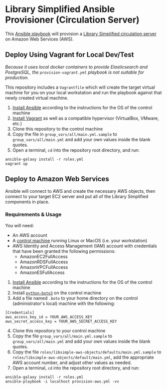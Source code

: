 # Library Simplified Ansible Provisioner (Circulation Server)
This [Ansible playbook](http://docs.ansible.com/ansible/) will provision a [Library Simplified circulation server](https://github.com/NYPL-Simplified/circulation/) on Amazon Web Services (AWS). 

## Deploy Using Vagrant for Local Dev/Test
_Because it uses local docker containers to provide Elasticsearch and PostgreSQL, the `provision-vagrant.yml` playbook is not suitable for production._ 

This repository includes a `Vagrantfile` which will create the target virtual machine for you on your local workstation and run the playbook against that newly created virtual machine. 

1. [Install Ansible](http://docs.ansible.com/ansible/intro_installation.html) according to the instructions for the OS of the control machine
2. [Install Vagrant](https://www.vagrantup.com/docs/installation/) as well as a compatible hypervisor (VirtualBox, VMware, etc.)
3. Clone this repository to the control machine
5. Copy the file in `group_vars/all/main.yml.sample` to `group_vars/all/main.yml` and add your own values inside the blank quotes.
4. Open a terminal, `cd` into the repository root directory, and run:
```
ansible-galaxy install -r roles.yml
vagrant up
```

## Deploy to Amazon Web Services
Ansible will connect to AWS and create the necessary AWS objects, then connect to your target EC2 server and put all of the Library Simplified components in place. 

### Requirements & Usage
You will need:
- An AWS account 
- A [control machine](http://docs.ansible.com/ansible/intro_installation.html) running Linux or MacOS (i.e. your workstation)
- AWS Identity and Access Management (IAM) account with credentials that have been granted the following permissions:
  - AmazonEC2FullAccess
  - AmazonRDSFullAccess
  - AmazonVPCFullAccess
  - AmazonESFullAccess

1. [Install Ansible](http://docs.ansible.com/ansible/intro_installation.html) according to the instructions for the OS of the control machine
2. Install [`python-boto3`](https://pypi.python.org/pypi/boto) on the control machine
3. Add a file named `.boto` to your home directory on the control (administrator's local) machine with the following:
```
[Credentials]
aws_access_key_id = YOUR_AWS_ACCESS_KEY
aws_secret_access_key = YOUR_AWS_SECRET_ACCESS_KEY
```
4. Clone this repository to your control machine
5. Copy the file `group_vars/all/main.yml.sample` to `group_vars/all/main.yml` and add your own values inside the blank quotes. 
6. Copy the file `roles/libsimple-aws-objects/defaults/main.yml.sample` to `roles/libsimple-aws-objects/default/main.yml`, add the appropriate AWS account number, and adjust other values as needed. 
7. Open a terminal, `cd` into the repository root directory, and run:
```
ansible-galaxy install -r roles.yml
ansible-playbook -i localhost provision-aws.yml -vv
```
